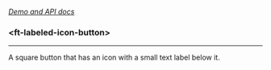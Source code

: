 [_Demo and API docs_](https://filethis.github.io/ft-labeled-icon-button/components/ft-labeled-icon-button/)

### \<ft-labeled-icon-button\>

-----------------------------------------------------------

A square button that has an icon with a small text label below it.